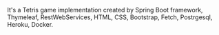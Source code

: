 It's a Tetris game implementation created by Spring Boot framework, Thymeleaf, RestWebServices, HTML, CSS, Bootstrap, Fetch, Postrgesql, Heroku, Docker.
